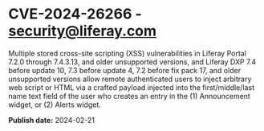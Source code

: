 # CVE-2024-26266 - security@liferay.com

Multiple stored cross-site scripting (XSS) vulnerabilities in Liferay Portal 7.2.0 through 7.4.3.13, and older unsupported versions, and Liferay DXP 7.4 before update 10, 7.3 before update 4, 7.2 before fix pack 17, and older unsupported versions allow remote authenticated users to inject arbitrary web script or HTML via a crafted payload injected into the first/middle/last name text field of the user who creates an entry in the (1) Announcement widget, or (2) Alerts widget.

**Publish date:** 2024-02-21
